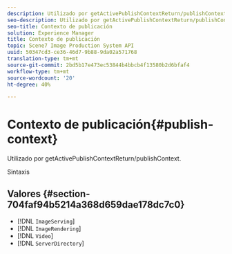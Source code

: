 ```yaml
---
description: Utilizado por getActivePublishContextReturn/publishContext.
seo-description: Utilizado por getActivePublishContextReturn/publishContext.
seo-title: Contexto de publicación
solution: Experience Manager
title: Contexto de publicación
topic: Scene7 Image Production System API
uuid: 50347cd3-ce36-46d7-9b88-9da02a571768
translation-type: tm+mt
source-git-commit: 2bd5b17e473ec53844b4bbcb4f13580b2d6bfaf4
workflow-type: tm+mt
source-wordcount: '20'
ht-degree: 40%

---
```



# Contexto de publicación{#publish-context}

Utilizado por getActivePublishContextReturn/publishContext.

Sintaxis

## Valores {#section-704faf94b5214a368d659dae178dc7c0}

* [!DNL `ImageServing`]
* [!DNL `ImageRendering`]
* [!DNL `Video`]
* [!DNL `ServerDirectory`]

